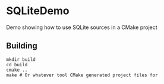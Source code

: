 # SQLiteDemo
Demo showing how to use SQLite sources in a CMake project 

## Building

```shell
mkdir build
cd build
cmake ..
make # Or whatever tool CMake generated project files for
```